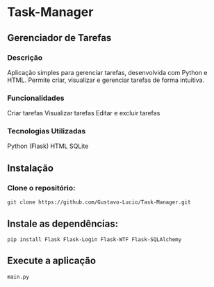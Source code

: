 # Task-Manager

## Gerenciador de Tarefas

### Descrição
Aplicação simples para gerenciar tarefas, desenvolvida com Python e HTML. Permite criar, visualizar e gerenciar tarefas de forma intuitiva.

### Funcionalidades
Criar tarefas
Visualizar tarefas
Editar e excluir tarefas

### Tecnologias Utilizadas
Python (Flask)
HTML
SQLite

## Instalação
### Clone o repositório:
```
git clone https://github.com/Gustavo-Lucio/Task-Manager.git
```

## Instale as dependências:
```DEPENDENCIAS
pip install Flask Flask-Login Flask-WTF Flask-SQLAlchemy
```

## Execute a aplicação
```START
main.py
```
